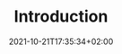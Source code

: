 ---
title: "Introduction"
date: 2021-10-21T17:35:34+02:00
draft: false
tags: ["rapport"]
weight: 3
---